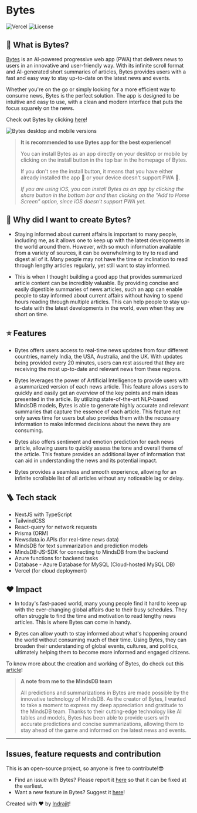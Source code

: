 # Bytes

![Vercel](https://therealsujitk-vercel-badge.vercel.app/?app=bytesnews) ![License](https://img.shields.io/badge/license-MIT-blue)

## 🤔 What is Bytes?

[Bytes](https://bytesnews.vercel.app) is an AI-powered progressive web app (PWA) that delivers news to users in an innovative and user-friendly way. With its infinite scroll format and AI-generated short summaries of articles, Bytes provides users with a fast and easy way to stay up-to-date on the latest news and events.

Whether you're on the go or simply looking for a more efficient way to consume news, Bytes is the perfect solution. The app is designed to be intuitive and easy to use, with a clean and modern interface that puts the focus squarely on the news.

Check out Bytes by clicking [here](https://bytesnews.vercel.app)!

![Bytes desktop and mobile versions](https://user-images.githubusercontent.com/43838718/235523530-f6b21de0-db70-413d-a30b-2c53847cd439.png)

> **It is recommended to use Bytes app for the best experience!**
>
> You can install Bytes as an app directly on your desktop or mobile by clicking on the install button in the top bar in the homepage of Bytes.
> 
> If you don't see the install button, it means that you have either already installed the app 🥳 or your device doesn't support PWA 🥺.
> 
> *If you are using iOS, you can install Bytes as an app by clicking the share button in the bottom bar and then clicking on the "Add to Home Screen" option, since iOS doesn't support PWA yet.*

## 👀 Why did I want to create Bytes?

- Staying informed about current affairs is important to many people, including me, as it allows one to keep up with the latest developments in the world around them. However, with so much information available from a variety of sources, it can be overwhelming to try to read and digest all of it. Many people may not have the time or inclination to read through lengthy articles regularly, yet still want to stay informed.

- This is when I thought building a good app that provides summarized article content can be incredibly valuable. By providing concise and easily digestible summaries of news articles, such an app can enable people to stay informed about current affairs without having to spend hours reading through multiple articles. This can help people to stay up-to-date with the latest developments in the world, even when they are short on time.

## ⭐️ Features

- Bytes offers users access to real-time news updates from four different countries, namely India, the USA, Australia, and the UK. With updates being provided every 20 minutes, users can rest assured that they are receiving the most up-to-date and relevant news from these regions.

- Bytes leverages the power of Artificial Intelligence to provide users with a summarized version of each news article. This feature allows users to quickly and easily get an overview of the key points and main ideas presented in the article. By utilizing state-of-the-art NLP-based MindsDB models, Bytes is able to generate highly accurate and relevant summaries that capture the essence of each article. This feature not only saves time for users but also provides them with the necessary information to make informed decisions about the news they are consuming.

- Bytes also offers sentiment and emotion prediction for each news article, allowing users to quickly assess the tone and overall theme of the article. This feature provides an additional layer of information that can aid in understanding the news and its potential impact.

- Bytes provides a seamless and smooth experience, allowing for an infinite scrollable list of all articles without any noticeable lag or delay.

## 🪜 Tech stack

- NextJS with TypeScript
- TailwindCSS
- React-query for network requests
- Prisma (ORM)
- Newsdata.io APIs (for real-time news data)
- MindsDB for text summarization and prediction models
- MindsDB-JS-SDK for connecting to MindsDB from the backend
- Azure functions for backend tasks
- Database - Azure Database for MySQL (Cloud-hosted MySQL DB)
- Vercel (for cloud deployment)

## ❤️ Impact

- In today's fast-paced world, many young people find it hard to keep up with the ever-changing global affairs due to their busy schedules. They often struggle to find the time and motivation to read lengthy news articles. This is where Bytes can come in handy.

- Bytes can allow youth to stay informed about what's happening around the world without consuming much of their time. Using Bytes, they can broaden their understanding of global events, cultures, and politics, ultimately helping them to become more informed and engaged citizens.

To know more about the creation and working of Bytes, do check out this [article](https://blogsbyindrajit.hashnode.dev/introducing-bytes-news-redefined)!

> **A note from me to the MindsDB team**
>
> All predictions and summarizations in Bytes are made possible by the innovative technology of MindsDB. As the creator of Bytes, I wanted to take a moment to express my deep appreciation and gratitude to the MindsDB team. Thanks to their cutting-edge technology like AI tables and models, Bytes has been able to provide users with accurate predictions and concise summarizations, allowing them to stay ahead of the game and informed on the latest news and events.

<hr />

## Issues, feature requests and contribution

This is an open-source project, so anyone is free to contribute!😎

- Find an issue with Bytes? Please report it [here](https://github.com/thisisindrajit/Bytes/issues) so that it can be fixed at the earliest. 
- Want a new feature in Bytes? Suggest it [here](https://github.com/thisisindrajit/Bytes/issues)!

Created with ❤️ by [Indrajit](https://thisisindrajit.github.io/portfolio/)!
